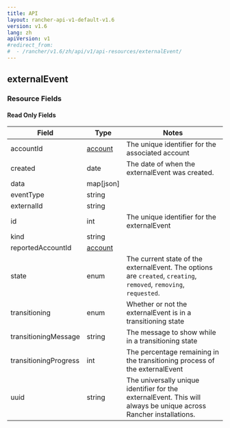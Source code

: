 ```yaml
---
title: API
layout: rancher-api-v1-default-v1.6
version: v1.6
lang: zh
apiVersion: v1
#redirect_from:
#  - /rancher/v1.6/zh/api/v1/api-resources/externalEvent/
---
```


## externalEvent



### Resource Fields


#### Read Only Fields

Field | Type   | Notes
---|---|---
accountId | [account]({{site.baseurl}}/rancher/{{page.version}}/{{page.lang}}/api/{{page.apiVersion}}/api-resources/account/)  | The unique identifier for the associated account
created | date  | The date of when the externalEvent was created.
data | map[json]  | 
eventType | string  | 
externalId | string  | 
id | int  | The unique identifier for the externalEvent
kind | string  | 
reportedAccountId | [account]({{site.baseurl}}/rancher/{{page.version}}/{{page.lang}}/api/{{page.apiVersion}}/api-resources/account/)  | 
state | enum  | The current state of the externalEvent. The options are `created`, `creating`, `removed`, `removing`, `requested`.
transitioning | enum  | Whether or not the externalEvent is in a transitioning state
transitioningMessage | string  | The message to show while in a transitioning state
transitioningProgress | int  | The percentage remaining in the transitioning process of the externalEvent
uuid | string  | The universally unique identifier for the externalEvent. This will always be unique across Rancher installations.


<br>
